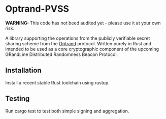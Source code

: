 # Optrand-PVSS

**WARNING:** This code has not beed audited yet - please use it at your own risk.

A library supporting the operations from the publicly verifiable secret sharing scheme from the [Optrand](https://eprint.iacr.org/2022/193.pdf) protocol.
Written purely in Rust and intended to be used as a core cryptographic component of the upcoming GRandLine Distributed Randomness Beacon Protocol.

## Installation
Install a recent stable Rust toolchain using rustup.

## Testing
Run cargo test to test both simple signing and aggregation.
